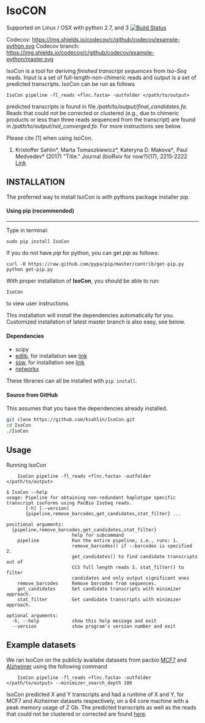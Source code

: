 IsoCON
========

Supported on Linux / OSX with python 2.7, and 3 [![Build Status](https://travis-ci.org/ksahlin/BESST.svg?branch=master)](https://travis-ci.org/ksahlin/IsoCon)

Codecov:        https://img.shields.io/codecov/c/github/codecov/example-python.svg
Codecov branch:     https://img.shields.io/codecov/c/github/codecov/example-python/master.svg

IsoCon is a tool for deriving *finished transcript sequences* from *Iso-Seq* reads. Input is a set of full-length-non-chimeric reads and output is a set of predicted transcripts. IsoCon can be run as follows

```
IsoCon pipeline -fl_reads <flnc.fasta> -outfolder </path/to/output>
```

predicted transcripts is found in file */path/to/output/final_candidates.fa*. Reads that could not be corrected or clustered (e.g., due to chimeric products or less than three reads sequenced from the transcript) are found in */path/to/output/not_converged.fa*. For more instructions see below.

Please cite [1] when using IsoCon.

1. Kristoffer Sahlin*, Marta Tomaszkiewicz*, Kateryna D. Makova†, Paul Medvedev† (2017) "Title." Journal (bioRxiv for now?)(17), 2215-2222 [Link](here)

INSTALLATION
----------------

The preferred way to install IsoCon is with pythons package installer pip.

#### Using pip (recommended)
---------------------------------------------------

Type in terminal:
```
sudo pip install IsoCon
```

If you do not have *pip* for python, you can get *pip* as follows:
```
curl -O https://raw.github.com/pypa/pip/master/contrib/get-pip.py
python get-pip.py
``` 
With proper installation of **IsoCon**, you should be able to run:

```
IsoCon
```

to view user instructions.

This installation will install the dependencies automatically for you. Customized installation of latest master branch is also easy, see below.


#### Dependencies

* scipy
* [edlib](https://github.com/Martinsos/edlib "edlib's Homepage"), for installation see [link](https://github.com/Martinsos/edlib/tree/master/bindings/python#installation)
* [ssw](https://github.com/vishnubob/ssw "Python wrapper for SSW"), for installation see [link](https://github.com/vishnubob/ssw#installation)
* [networkx](https://networkx.github.io/)

These libraries can all be installed with `pip install`.


#### Source from GitHub

This assumes that you have the dependencies already installed.

```sh
git clone https://github.com/ksahlin/IsoCon.git
cd IsoCon
./IsoCon
```

Usage
-------

Running IsoCon
```
    IsoCon pipeline -fl_reads <flnc.fasta> -outfolder </path/to/output>
```

```
$ IsoCon --help
usage: Pipeline for obtaining non-redundant haplotype specific transcript isoforms using PacBio IsoSeq reads.
       [-h] [--version]
       {pipeline,remove_barcodes,get_candidates,stat_filter} ...

positional arguments:
  {pipeline,remove_barcodes,get_candidates,stat_filter}
                        help for subcommand
    pipeline            Run the entire pipeline, i.e., runs: 1.
                        remove_barcodes() if --barcodes is specified 2.
                        get_candidates() to find candidate transcripts out of
                        CCS full length reads 3. stat_filter() to filter
                        candidates and only output significant ones
    remove_barcodes     Remove barcodes from sequences.
    get_candidates      Get candidate transcripts with minimizer approach.
    stat_filter         Get candidate transcripts with minimizer approach.

optional arguments:
  -h, --help            show this help message and exit
  --version             show program's version number and exit
```

Example datasets
-----------------

We ran IsoCon on the publicly availabe datasets from pacbio [MCF7](link) and [Alzheimer](link) using the following command

```
    IsoCon pipeline -fl_reads <flnc.fasta> -outfolder </path/to/output> --minimizer_search_depth 100
```

IsoCon predicted X and Y transcripts and had a runtime of X and Y, for MCF7 and Alzheimer datasets respectively, on a 64 core machine with a peak memory usage of Z Gb. The predicted transcripts as well as the reads that could not be clustered or corrected are found [here](link).



